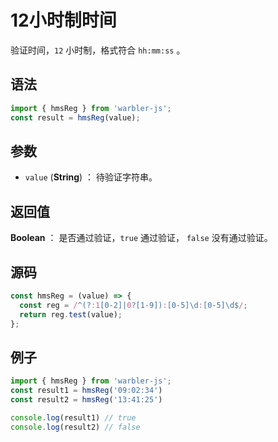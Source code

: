 <!--
 * @Author: 一尾流莺
 * @Description:12小时制时间
 * @Date: 2021-09-13 18:18:23
 * @LastEditTime: 2021-10-14 09:47:32
 * @FilePath: \warblerjs-guide\docs\guide\form\hmsReg.md
-->

# 12小时制时间

验证时间，`12` 小时制，格式符合 `hh:mm:ss` 。

## 语法

```js
import { hmsReg } from 'warbler-js';
const result = hmsReg(value);
```

## 参数

- `value` (**String**) ： 待验证字符串。

## 返回值

**Boolean** ： 是否通过验证，`true` 通过验证， `false` 没有通过验证。

## 源码

```js
const hmsReg = (value) => {
  const reg = /^(?:1[0-2]|0?[1-9]):[0-5]\d:[0-5]\d$/;
  return reg.test(value);
};
```

## 例子

```js
import { hmsReg } from 'warbler-js';
const result1 = hmsReg('09:02:34')
const result2 = hmsReg('13:41:25')

console.log(result1) // true
console.log(result2) // false
```
